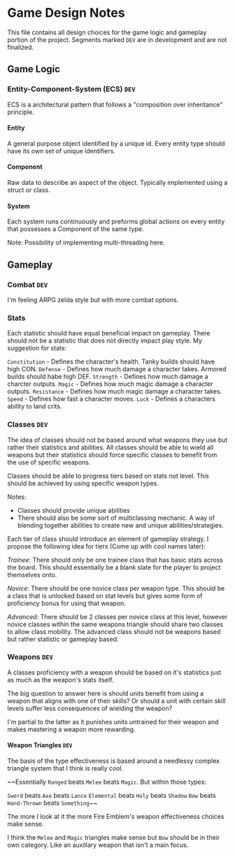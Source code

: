 # Game Design Notes

This file contains all design choices for the game logic and gameplay portion of the project. Segments marked `DEV` are in development and are not finalized.

## Game Logic

### Entity-Component-System (ECS) `DEV`

ECS is a architectural pattern that follows a "composition over inheritance" principle.

#### Entity 

A general purpose object identified by a unique id. Every entity type should have its own set of unique identifiers.

#### Component

Raw data to describe an aspect of the object. Typically implemented using a struct or class.

#### System

Each system runs continuously and preforms global actions on every entity that possesses a Component of the same type.

Note: Possibility of implementing multi-threading here.

## Gameplay

### Combat `DEV`

I'm feeling ARPG zelda style but with more combat options.

### Stats

Each statistic should have equal beneficial impact on gameplay. There should not be a statistic that does not directly impact play style. My suggestion for stats:

`Constitution` - Defines the character's health. Tanky builds should have high CON.
`Defense` - Defines how much damage a character takes. Armored builds should habe high DEF.
`Strength` - Defines how much damage a charcter outputs. 
`Magic` - Defines how much magic damage a character outputs.
`Resistance` - Defines how much magic damage a character takes.
`Speed` - Defines how fast a character moves.
`Luck` - Defines a characters ability to land crits.

### Classes `DEV`

The idea of classes should not be based around what weapons they use but rather their statistics and abilities. All classes should be able to wield all weapons but their statistics should force specific classes to benefit from the use of specific weapons.

Classes should be able to progress tiers based on stats not level. This should be achieved by using specific weapon types.

Notes:
- Classes should provide unique abilities
- There should also be some sort of multiclassing mechanic. A way of blending together abilities to create new and unique abilities/strategies.

Each tier of class should introduce an element of gameplay strategy. I propose the following idea for tiers (Come up with cool names later):

*Trainee*: There should only be one trainee class that has basic stats across the board. This should essentially be a blank slate for the player to project themselves onto.

*Novice*: There should be one novice class per weapon type. This should be a class that is unlocked based on stat levels but gives some form of proficiency bonus for using that weapon.

*Advanced*: There should be 2 classes per novice class at this level, however novice classes within the same weapons triangle should share two classes to allow class mobility. The advanced class should not be weapons based but rather statistic or gameplay based. 

### Weapons `DEV`

A classes proficiency with a weapon should be based on it's statistics just as much as the weapon's stats itself.

The big question to answer here is should units benefit from using a weapon that aligns with one of their skills? Or should a unit with certain skill levels suffer less consequences of wielding the weapon?

I'm partial to the latter as it punishes units untrained for their weapon and makes mastering a weapon more rewarding.

#### Weapon Triangles `DEV`

The basis of the type effectiveness is based around a needlessy complex triangle system that I think is really cool.

~~Essentially `Ranged` beats `Melee` beats `Magic`. But within those types:

`Sword` beats `Axe` beats `Lance`
`Elemental` beats `Holy` beats `Shadow`
`Bow` beats `Hand-Thrown` beats `Something`~~

The more I look at it the more Fire Emblem's weapon effectiveness choices make sense.

I think the `Melee` and `Magic` triangles make sense but `Bow` should be in their own category. Like an auxillary weapon that isn't a main focus.


